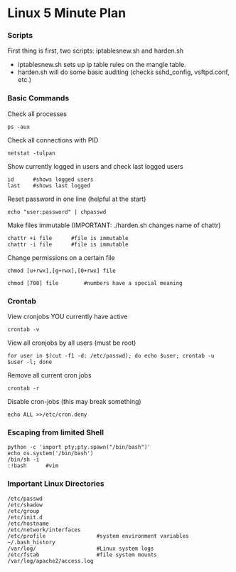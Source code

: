 # Linux 5 Minute Plan

### Scripts
First thing is first, two scripts: iptablesnew.sh and harden.sh

- iptablesnew.sh sets up ip table rules on the mangle table. 
- harden.sh will do some basic auditing (checks sshd_config, vsftpd.conf, etc.)

### Basic Commands

Check all processes 
``` 
ps -aux 
```
Check all connections with PID
```
netstat -tulpan
```
Show currently logged in users and check last logged users
```
id      #shows logged users
last    #shows last logged
```
Reset password in one line (helpful at the start)
```
echo "user:password" | chpasswd
```
Make files immutable (IMPORTANT: ./harden.sh changes name of chattr)
```
chattr +i file      #file is immutable 
chattr -i file      #file is immutable
```
Change permissions on a certain file
```
chmod [u+rwx],[g+rwx],[0+rwx] file
```
```
chmod [700] file        #numbers have a special meaning
```

### Crontab
View cronjobs YOU currently have active
```
crontab -v
```
View all cronjobs by all users (must be root)
```
for user in $(cut -f1 -d: /etc/passwd); do echo $user; crontab -u $user -l; done
```
Remove all current cron jobs
```
crontab -r
```
Disable cron-jobs (this may break something)
```
echo ALL >>/etc/cron.deny
```

### Escaping from limited Shell
```
python -c 'import pty;pty.spawn("/bin/bash")'
echo os.system('/bin/bash')
/bin/sh -i
:!bash      #vim
```

### Important Linux Directories
```
/etc/passwd
/etc/shadow
/etc/group
/etc/init.d
/etc/hostname
/etc/network/interfaces
/etc/profile                #system environment variables 
~/.bash_history
/var/log/                   #Linux system logs
/etc/fstab                  #file system mounts
/var/log/apache2/access.log
```